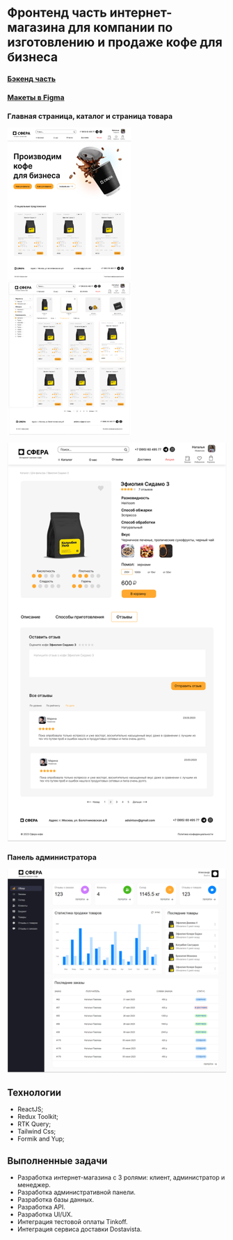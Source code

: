 # Фронтенд часть интернет-магазина для компании по изготовлению и продаже кофе для бизнеса

### [Бэкенд часть](https://github.com/NPavlovaaa/sphera_backend)  
### [Макеты в Figma](https://www.figma.com/file/n85vhpwbaihjJuZnDTON6W/Untitled?type=design&node-id=0%3A1&mode=design&t=YtG4eKwyjQl2OctR-1)  

### Главная страница, каталог и страница товара
<img src="public/image.png" width="285" height="350">
<img src="public/catalog.png" width="285" height="354">

![alt text](public/product.png)
### Панель администратора
![alt text](public/admin.png)

## Технологии
- ReactJS;
- Redux Toolkit;
- RTK Query;
- Tailwind Css;
- Formik and Yup;

## Выполненные задачи

- Разработка интернет-магазина с 3 ролями: клиент, администратор и менеджер.
- Разработка административной панели.
- Разработка базы данных.
- Разработка API.
- Разработка UI/UX.
- Интеграция тестовой оплаты Tinkoff.
- Интеграция сервиса доставки Dostavista.



